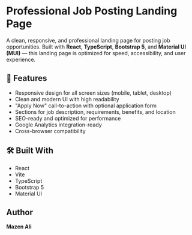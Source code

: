 # Professional Job Posting Landing Page

A clean, responsive, and professional landing page for posting job opportunities. Built with **React**, **TypeScript**, **Bootstrap 5**, and **Material UI (MUI)** — this landing page is optimized for speed, accessibility, and user experience.

## 📌 Features

- Responsive design for all screen sizes (mobile, tablet, desktop)
- Clean and modern UI with high readability
- "Apply Now" call-to-action with optional application form
- Sections for job description, requirements, benefits, and location
- SEO-ready and optimized for performance
- Google Analytics integration-ready
- Cross-browser compatibility

## 🛠️ Built With

- React
- Vite
- TypeScript
- Bootstrap 5
- Material UI

## Author

**Mazen Ali**
